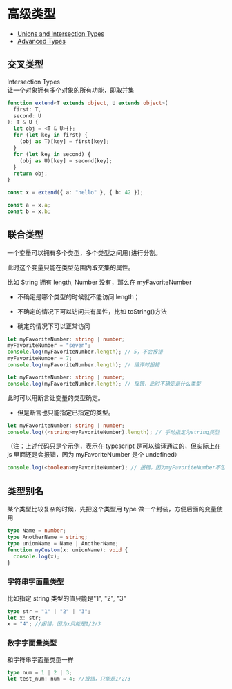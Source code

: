 # 高级类型

- [Unions and Intersection Types](https://www.typescriptlang.org/docs/handbook/unions-and-intersections.html)
- [Advanced Types](https://www.typescriptlang.org/docs/handbook/advanced-types.html)

## 交叉类型

Intersection Types  
让一个对象拥有多个对象的所有功能，即取并集

```ts
function extend<T extends object, U extends object>(
  first: T,
  second: U
): T & U {
  let obj = <T & U>{};
  for (let key in first) {
    (obj as T)[key] = first[key];
  }
  for (let key in second) {
    (obj as U)[key] = second[key];
  }
  return obj;
}

const x = extend({ a: "hello" }, { b: 42 });

const a = x.a;
const b = x.b;
```

## 联合类型

一个变量可以拥有多个类型，多个类型之间用`|`进行分割。

此时这个变量只能在类型范围内取交集的属性。

比如 String 拥有 length, Number 没有，那么在 myFavoriteNumber

- 不确定是哪个类型的时候就不能访问 length；

- 不确定的情况下可以访问共有属性，比如 toString()方法

- 确定的情况下可以正常访问

```ts
let myFavoriteNumber: string | number;
myFavoriteNumber = "seven";
console.log(myFavoriteNumber.length); // 5，不会报错
myFavoriteNumber = 7;
console.log(myFavoriteNumber.length); // 编译时报错
```

```ts
let myFavoriteNumber: string | number;
console.log(myFavoriteNumber.length); // 报错，此时不确定是什么类型
```

此时可以用断言让变量的类型确定。

- 但是断言也只能指定已指定的类型。

```ts
let myFavoriteNumber: string | number;
console.log((<string>myFavoriteNumber).length); // 手动指定为string类型
```

（注：上述代码只是个示例，表示在 typescript 是可以编译通过的，但实际上在 js 里面还是会报错，因为 myFavoriteNumber 是个 undefined）

```ts
console.log(<boolean>myFavoriteNumber); // 报错，因为myFavoriteNumber不包含boolean
```

## 类型别名

某个类型比较复杂的时候，先把这个类型用 type 做一个封装，方便后面的变量使用

```ts
type Name = number;
type AnotherName = string;
type unionName = Name | AnotherName;
function myCustom(x: unionName): void {
  console.log(x);
}
```

### 字符串字面量类型

比如指定 string 类型的值只能是"1", "2", "3"

```ts
type str = "1" | "2" | "3";
let x: str;
x = "4"; //报错，因为x只能是1/2/3
```

### 数字字面量类型

和字符串字面量类型一样

```ts
type num = 1 | 2 | 3;
let test_num: num = 4; //报错，只能是1/2/3
```
